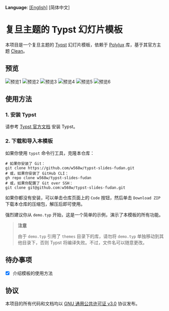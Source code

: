**Language**: [\[English\]](README.md) \[简体中文\]

# 复旦主题的 Typst 幻灯片模板
本项目是一个复旦主题的 [Typst](https://typst.app/) 幻灯片模板，依赖于 [Polylux](https://andreaskroepelin.github.io/polylux/book/polylux.html) 库，基于其官方主题 [Clean](https://github.com/andreasKroepelin/polylux/blob/9184eeff02c5d03368b21024486ad2a2b8f65e0c/themes/clean.typ)。

## 预览
![预览1](images/demo-1.png)
![预览2](images/demo-2.png)
![预览3](images/demo-3.png)
![预览4](images/demo-4.png)
![预览5](images/demo-5.png)
![预览6](images/demo-6.png)

## 使用方法
### 1. 安装 Typst
请参考 [Typst 官方文档](https://github.com/typst/typst) 安装 Typst。

### 2. 下载和导入本模板

如果你使用 `typst` 命令行工具，克隆本仓库：

```shell
# 如果你安装了 Git：
git clone https://github.com/w568w/typst-slides-fudan.git
# 或，如果你安装了 GitHub CLI：
gh repo clone w568w/typst-slides-fudan
# 或，如果你配置了 Git over SSH：
git clone git@github.com:w568w/typst-slides-fudan.git
```

如果你都没有安装，可以单击仓库页面上的 `Code` 按钮，然后单击 `Download ZIP` 下载本仓库的压缩包，解压后即可使用。

强烈建议你从 `demo.typ` 开始，这是一个简单的示例，演示了本模板的所有功能。

> **注意**
>
> 由于 `demo.typ` 引用了 `themes` 目录下的库，请勿将 `demo.typ` 单独移动到其他目录下，否则 Typst 将编译失败。不过，文件名可以随意更改。

## 待办事项
- [x] 介绍模板的使用方法

## 协议
本项目的所有代码和文档均以 [GNU 通用公共许可证 v3.0](LICENSE) 协议发布。